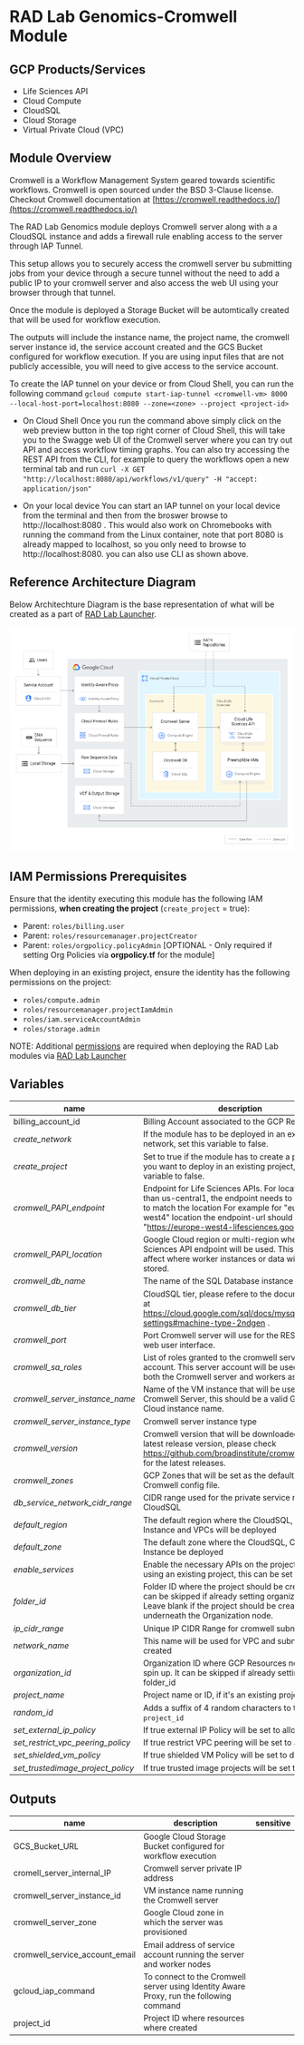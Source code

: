 # RAD Lab Genomics-Cromwell Module

## GCP Products/Services 

* Life Sciences API
* Cloud Compute
* CloudSQL
* Cloud Storage
* Virtual Private Cloud (VPC)

## Module Overview 
Cromwell is a Workflow Management System geared towards scientific workflows. Cromwell is open sourced under the BSD 3-Clause license. Checkout Cromwell documentation at [https://cromwell.readthedocs.io/](https://cromwell.readthedocs.io/)

The RAD Lab Genomics module deploys Cromwell server along with a a CloudSQL instance and adds a firewall rule enabling access to the server through IAP Tunnel.

This setup allows you to securely access the cromwell server bu submitting jobs from your device through a secure tunnel without the need to add a public IP to your cromwell server and also access the web UI using your browser through that tunnel.

Once the module is deployed a Storage Bucket will be automtically created that will be used for workflow execution.

The outputs will include the instance name, the project name, the cromwell server instance id, the service account created and the GCS Bucket configured for workflow execution. If you are using input files that are not publicly accessible, you will need to give access to the service account.

To create the IAP tunnel on your device or from Cloud Shell, you can run the following command
`gcloud compute start-iap-tunnel <cromwell-vm> 8000 --local-host-port=localhost:8080 --zone=<zone> --project <project-id>`
* On Cloud Shell
Once you run the command above simply click on the web preview button in the top right corner of Cloud Shell, this will take you to the Swagge web UI of the Cromwell server where you can try out API and access workflow timing graphs. You can also try accessing the REST API from the CLI, for example to query the workflows open a new terminal tab and run 
`curl -X GET "http://localhost:8080/api/workflows/v1/query" -H "accept: application/json"`

* On your local device
You can start an IAP tunnel on your local device from the terminal and then from the broswer browse to http://localhost:8080 . This would also work on Chromebooks with running the command from the Linux container, note that port 8080 is already mapped to localhost, so you only need to browse to  http://localhost:8080. you can also use CLI as shown above.

## Reference Architecture Diagram

Below Architechture Diagram is the base representation of what will be created as a part of [RAD Lab Launcher](../../radlab-launcher/radlab.py).

![](../../docs/images/V4_Genomics_Cromwell.png)

## IAM Permissions Prerequisites

Ensure that the identity executing this module has the following IAM permissions, **when creating the project** (`create_project` = true): 
- Parent: `roles/billing.user`
- Parent: `roles/resourcemanager.projectCreator`
- Parent: `roles/orgpolicy.policyAdmin` [OPTIONAL - Only required if setting Org Policies via **orgpolicy.tf** for the module]

When deploying in an existing project, ensure the identity has the following permissions on the project:
- `roles/compute.admin`
- `roles/resourcemanager.projectIamAdmin`
- `roles/iam.serviceAccountAdmin`
- `roles/storage.admin`

NOTE: Additional [permissions](./radlab-launcher/README.md#iam-permissions-prerequisites) are required when deploying the RAD Lab modules via [RAD Lab Launcher](./radlab-launcher)

<!-- BEGIN TFDOC -->
## Variables

| name | description | type | required | default |
|---|---|:---: |:---:|:---:|
| billing_account_id | Billing Account associated to the GCP Resources | <code title="">string</code> | ✓ |  |
| *create_network* | If the module has to be deployed in an existing network, set this variable to false. | <code title="">bool</code> |  | <code title="">true</code> |
| *create_project* | Set to true if the module has to create a project.  If you want to deploy in an existing project, set this variable to false. | <code title="">bool</code> |  | <code title="">true</code> |
| *cromwell_PAPI_endpoint* | Endpoint for Life Sciences APIs. For locations other than us-central1, the endpoint needs to be updated to match the location For example for \"europe-west4\" location the endpoint-url should be \"https://europe-west4-lifesciences.googleapi/\" | <code title="">string</code> |  | <code title="">https://lifesciences.googleapis.com</code> |
| *cromwell_PAPI_location* | Google Cloud region or multi-region where the Life Sciences API endpoint will be used. This does not affect where worker instances or data will be stored. | <code title="">string</code> |  | <code title="">us-central1</code> |
| *cromwell_db_name* | The name of the SQL Database instance | <code title=""></code> |  | <code title="">cromwelldb</code> |
| *cromwell_db_tier* | CloudSQL tier, please refere to the documentation at https://cloud.google.com/sql/docs/mysql/instance-settings#machine-type-2ndgen . | <code title="">string</code> |  | <code title="">db-n1-standard-2</code> |
| *cromwell_port* | Port Cromwell server will use for the REST API and web user interface. | <code title="">string</code> |  | <code title="">8000</code> |
| *cromwell_sa_roles* | List of roles granted to the cromwell service account. This server account will be used to run both the Cromwell server and workers as well. | <code title="list&#40;any&#41;">list(any)</code> |  | <code title="&#91;&#10;&#34;roles&#47;lifesciences.workflowsRunner&#34;,&#10;&#34;roles&#47;serviceusage.serviceUsageConsumer&#34;,&#10;&#34;roles&#47;storage.objectAdmin&#34;,&#10;&#34;roles&#47;cloudsql.client&#34;,&#10;&#34;roles&#47;browser&#34;&#10;&#93;">...</code> |
| *cromwell_server_instance_name* | Name of the VM instance that will be used to deploy Cromwell Server, this should be a valid Google Cloud instance name. | <code title="">string</code> |  | <code title="">cromwell-server</code> |
| *cromwell_server_instance_type* | Cromwell server instance type | <code title="">string</code> |  | <code title="">e2-standard-4</code> |
| *cromwell_version* | Cromwell version that will be downloaded, for the latest release version, please check https://github.com/broadinstitute/cromwell/releases for the latest releases. | <code title="">string</code> |  | <code title="">72</code> |
| *cromwell_zones* | GCP Zones that will be set as the default runtime in Cromwell config file. | <code title="list&#40;any&#41;">list(any)</code> |  | <code title="">["us-central1-a", "us-central1-b"]</code> |
| *db_service_network_cidr_range* | CIDR range used for the private service range for CloudSQL | <code title="">string</code> |  | <code title="">10.128.50.0/24</code> |
| *default_region* | The default region where the CloudSQL, Compute Instance and VPCs will be deployed | <code title="">string</code> |  | <code title="">us-central1</code> |
| *default_zone* | The default zone where the CloudSQL, Compute Instance be deployed | <code title="">string</code> |  | <code title="">us-central1-a</code> |
| *enable_services* | Enable the necessary APIs on the project.  When using an existing project, this can be set to false. | <code title="">bool</code> |  | <code title="">true</code> |
| *folder_id* | Folder ID where the project should be created. It can be skipped if already setting organization_id. Leave blank if the project should be created directly underneath the Organization node.  | <code title="">string</code> |  | <code title=""></code> |
| *ip_cidr_range* | Unique IP CIDR Range for cromwell subnet | <code title="">string</code> |  | <code title="">10.142.190.0/24</code> |
| *network_name* | This name will be used for VPC and subnets created | <code title="">string</code> |  | <code title="">cromwell-vpc</code> |
| *organization_id* | Organization ID where GCP Resources need to get spin up. It can be skipped if already setting folder_id | <code title="">string</code> |  | <code title=""></code> |
| *project_name* | Project name or ID, if it's an existing project. | <code title="">string</code> |  | <code title="">radlab-gen-cromwell</code> |
| *random_id* | Adds a suffix of 4 random characters to the `project_id` | <code title="">string</code> |  | <code title="">null</code> |
| *set_external_ip_policy* | If true external IP Policy will be set to allow all | <code title="">bool</code> |  | <code title="">false</code> |
| *set_restrict_vpc_peering_policy* | If true restrict VPC peering will be set to allow all | <code title="">bool</code> |  | <code title="">true</code> |
| *set_shielded_vm_policy* | If true shielded VM Policy will be set to disabled | <code title="">bool</code> |  | <code title="">true</code> |
| *set_trustedimage_project_policy* | If true trusted image projects will be set to allow all | <code title="">bool</code> |  | <code title="">true</code> |

## Outputs

| name | description | sensitive |
|---|---|:---:|
| GCS_Bucket_URL | Google Cloud Storage Bucket configured for workflow execution |  |
| cromell_server_internal_IP | Cromwell server private IP address |  |
| cromwell_server_instance_id | VM instance name running the Cromwell server |  |
| cromwell_server_zone | Google Cloud zone in which the server was provisioned |  |
| cromwell_service_account_email | Email address of service account running the server and worker nodes |  |
| gcloud_iap_command | To connect to the Cromwell server using Identity Aware Proxy, run the following command |  |
| project_id | Project ID where resources where created |  |
<!-- END TFDOC -->
